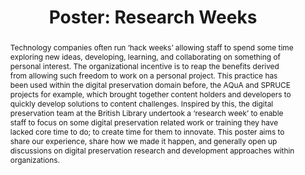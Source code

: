 ---
abstract: Technology companies often run ‘hack weeks’ allowing staff to spend some
  time exploring new ideas, developing, learning, and collaborating on something of
  personal interest. The organizational incentive is to reap the benefits derived
  from allowing such freedom to work on a personal project. This practice has been
  used within the digital preservation domain before, the AQuA and SPRUCE projects
  for example, which brought together content holders and developers to quickly develop
  solutions to content challenges. Inspired by this, the digital preservation team
  at the British Library undertook a ‘research week’ to enable staff to focus on some
  digital preservation related work or training they have lacked core time to do;
  to create time for them to innovate. This poster aims to share our experience, share
  how we made it happen, and generally open up discussions on digital preservation
  research and development approaches within organizations.
creators:
- May, Peter
date: null
document_url: https://az659834.vo.msecnd.net/eventsairwesteuprod/production-inconference-public/ee75a21f33a84ef18209da00d12c0996
grand_parent: iPRES
institutions:
- British Library
keywords:
- research
- innovation
- hack week
- training
landing_page_url: null
language: eng
layout: publication
license: CC-BY 4.0 International
notes_url: null
parent: iPRES 2022
publication_type: poster
size: null
slides_url: null
source_name: iPRES
title: 'Poster: Research Weeks'
year: 2022
---